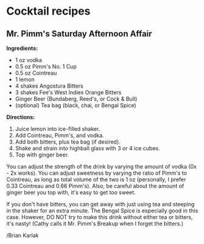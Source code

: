 # Cocktail recipes

## Mr. Pimm's Saturday Afternoon Affair

**Ingredients:**

* 1 oz vodka
* 0.5 oz Pimm's No. 1 Cup
* 0.5 oz Cointreau
* 1 lemon
* 4 shakes Angostura Bitters
* 3 shakes Fee's West Indies Orange Bitters
* Ginger Beer (Bundaberg, Reed's, or Cock & Bull)
* (optional) Tea bag (black, chai, or Bengal Spice)

**Directions:**

1. Juice lemon into ice-filled shaker.
2. Add Cointreau, Pimm's, and vodka.
3. Add both bitters, plus tea bag (if desired).
4. Shake and strain into highball glass with 3 or 4 ice cubes.
5. Top with ginger beer.

You can adjust the strength of the drink by varying the amount of
vodka (0x - 2x works).  You can adjust sweetness by varying the ratio
of Pimm's to Cointreau, as long as total volume of the two is 1 oz
(personally, I prefer 0.33 Cointreau and 0.66 Pimm's).  Also, be
careful about the amount of ginger beer you top with, it's easy to get
too sweet.

If you don't have bitters, you can get away with just using tea and
steeping in the shaker for an extra minute.  The Bengal Spice is
especially good in this case.  However, DO NOT try to make this drink
without either tea or bitters, it's nasty!  (Cathy calls it Mr. Pimm's
Breakup when I forget the bitters.)

/Brian Karlak
